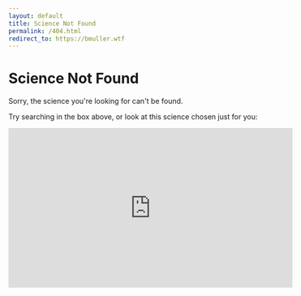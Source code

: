```yaml
---
layout: default
title: Science Not Found
permalink: /404.html
redirect_to: https://bmuller.wtf
---
```

# Science Not Found
Sorry, the science you're looking for can't be found.

Try searching in the box above, or look at this science chosen just for you:

<center><iframe width="560" height="315" src="https://www.youtube.com/embed/SYacUaukaxg" frameborder="0" allow="accelerometer; autoplay; encrypted-media; gyroscope; picture-in-picture" allowfullscreen></iframe></center>
